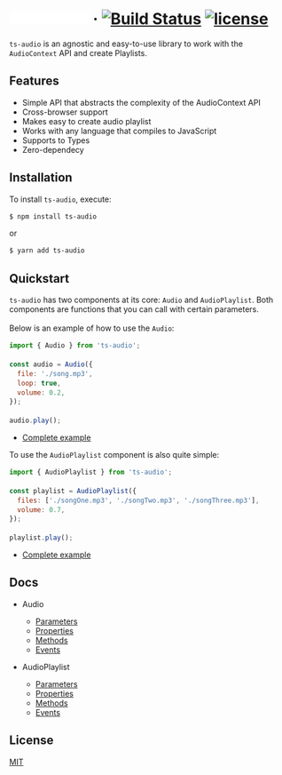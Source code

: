 # <img alt="ts-audio" src="/.github/logo.svg?sanitize=true" width="144"> &middot; [![Build Status](https://travis-ci.org/EvandroLG/ts-audio.svg?branch=master)](https://travis-ci.org/EvandroLG/ts-audio) [![license](https://badgen.now.sh/badge/license/MIT)](./LICENSE)

`ts-audio` is an agnostic and easy-to-use library to work with the `AudioContext` API and create Playlists.

## Features

- Simple API that abstracts the complexity of the AudioContext API
- Cross-browser support
- Makes easy to create audio playlist
- Works with any language that compiles to JavaScript
- Supports to Types
- Zero-dependecy

## Installation

To install `ts-audio`, execute:

```sh
$ npm install ts-audio
```

or

```sh
$ yarn add ts-audio
```

## Quickstart

`ts-audio` has two components at its core: `Audio` and `AudioPlaylist`. Both components are functions that you can call with certain parameters.<br><br>
Below is an example of how to use the `Audio`:

```js
import { Audio } from 'ts-audio';

const audio = Audio({
  file: './song.mp3',
  loop: true,
  volume: 0.2,
});

audio.play();
```

- [Complete example](https://codesandbox.io/s/ts-audio-audio-m54u5)

To use the `AudioPlaylist` component is also quite simple:

```js
import { AudioPlaylist } from 'ts-audio';

const playlist = AudioPlaylist({
  files: ['./songOne.mp3', './songTwo.mp3', './songThree.mp3'],
  volume: 0.7,
});

playlist.play();
```

- [Complete example](https://codesandbox.io/s/ts-audio-playlist-ovynj)

## Docs

- Audio

  - [Parameters](https://github.com/EvandroLG/ts-audio/wiki/Audio:-Parameters)
  - [Properties](https://github.com/EvandroLG/ts-audio/wiki/Audio:-Properties)
  - [Methods](https://github.com/EvandroLG/ts-audio/wiki/Audio:-Methods)
  - [Events](https://github.com/EvandroLG/ts-audio/wiki/Audio:-Events)

- AudioPlaylist
  - [Parameters](https://github.com/EvandroLG/ts-audio/wiki/AudioPlaylist:-Parameters)
  - [Properties](https://github.com/EvandroLG/ts-audio/wiki/AudioPlaylist:-Properties)
  - [Methods](https://github.com/EvandroLG/ts-audio/wiki/AudioPlaylist:-Methods)
  - [Events](https://github.com/EvandroLG/ts-audio/wiki/AudioPlaylist:-Events)

## License

[MIT](https://github.com/EvandroLG/ts-audio/tree/master/LICENSE)
